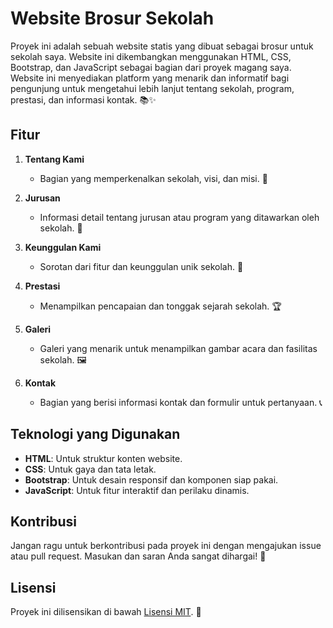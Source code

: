 # Website Brosur Sekolah

Proyek ini adalah sebuah website statis yang dibuat sebagai brosur untuk sekolah saya. Website ini dikembangkan menggunakan HTML, CSS, Bootstrap, dan JavaScript sebagai bagian dari proyek magang saya. Website ini menyediakan platform yang menarik dan informatif bagi pengunjung untuk mengetahui lebih lanjut tentang sekolah, program, prestasi, dan informasi kontak. 📚✨

## Fitur

1. **Tentang Kami**
   - Bagian yang memperkenalkan sekolah, visi, dan misi. 🏫

2. **Jurusan**
   - Informasi detail tentang jurusan atau program yang ditawarkan oleh sekolah. 💼

3. **Keunggulan Kami**
   - Sorotan dari fitur dan keunggulan unik sekolah. 🌟

4. **Prestasi**
   - Menampilkan pencapaian dan tonggak sejarah sekolah. 🏆

5. **Galeri**
   - Galeri yang menarik untuk menampilkan gambar acara dan fasilitas sekolah. 🖼️

6. **Kontak**
   - Bagian yang berisi informasi kontak dan formulir untuk pertanyaan. 📞

## Teknologi yang Digunakan

- **HTML**: Untuk struktur konten website.
- **CSS**: Untuk gaya dan tata letak.
- **Bootstrap**: Untuk desain responsif dan komponen siap pakai.
- **JavaScript**: Untuk fitur interaktif dan perilaku dinamis.

## Kontribusi

Jangan ragu untuk berkontribusi pada proyek ini dengan mengajukan issue atau pull request. Masukan dan saran Anda sangat dihargai! 🙌

## Lisensi

Proyek ini dilisensikan di bawah [Lisensi MIT](LICENSE). 📄
